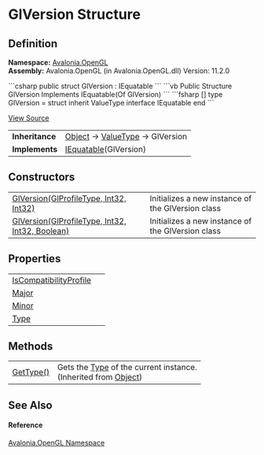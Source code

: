 # GlVersion Structure




## Definition
**Namespace:** <a href="N_Avalonia_OpenGL">Avalonia.OpenGL</a>  
**Assembly:** Avalonia.OpenGL (in Avalonia.OpenGL.dll) Version: 11.2.0

<Tabs groupId="api-code-preview">
<TabItem value="csharp" label="C#">
```csharp
public struct GlVersion : IEquatable<GlVersion>
```
</TabItem>
<TabItem value="vb" label="VB">
```vb
Public Structure GlVersion
	Implements IEquatable(Of GlVersion)
```
</TabItem>
<TabItem value="fsharp" label="F#">
```fsharp
[<SealedAttribute>]
type GlVersion = 
    struct
        inherit ValueType
        interface IEquatable<GlVersion>
    end
```
</TabItem>
</Tabs>



<a href="https://github.com/AvaloniaUI/Avalonia/tree/master/src/Avalonia.OpenGL/GlVersion.cs" title="View the source code">View Source</a>

<table>
<tr><td><strong>Inheritance</strong></td><td><a href="https://learn.microsoft.com/dotnet/api/system.object" target="_blank" rel="noopener noreferrer">Object</a>  →  <a href="https://learn.microsoft.com/dotnet/api/system.valuetype" target="_blank" rel="noopener noreferrer">ValueType</a>  →  GlVersion</td></tr>
<tr><td><strong>Implements</strong></td><td><a href="https://learn.microsoft.com/dotnet/api/system.iequatable-1" target="_blank" rel="noopener noreferrer">IEquatable</a>(GlVersion)</td></tr>
</table>



## Constructors
<table>
<tr>
<td><a href="M_Avalonia_OpenGL_GlVersion__ctor_1">GlVersion(GlProfileType, Int32, Int32)</a></td>
<td>Initializes a new instance of the GlVersion class</td>
</tr>
<tr>
<td><a href="M_Avalonia_OpenGL_GlVersion__ctor">GlVersion(GlProfileType, Int32, Int32, Boolean)</a></td>
<td>Initializes a new instance of the GlVersion class</td>
</tr>
</table>

## Properties
<table>
<tr>
<td><a href="P_Avalonia_OpenGL_GlVersion_IsCompatibilityProfile">IsCompatibilityProfile</a></td>
<td> </td>
</tr>
<tr>
<td><a href="P_Avalonia_OpenGL_GlVersion_Major">Major</a></td>
<td> </td>
</tr>
<tr>
<td><a href="P_Avalonia_OpenGL_GlVersion_Minor">Minor</a></td>
<td> </td>
</tr>
<tr>
<td><a href="P_Avalonia_OpenGL_GlVersion_Type">Type</a></td>
<td> </td>
</tr>
</table>

## Methods
<table>
<tr>
<td><a href="https://learn.microsoft.com/dotnet/api/system.object.gettype" target="_blank" rel="noopener noreferrer">GetType()</a></td>
<td>Gets the <a href="https://learn.microsoft.com/dotnet/api/system.type" target="_blank" rel="noopener noreferrer">Type</a> of the current instance.<br />(Inherited from <a href="https://learn.microsoft.com/dotnet/api/system.object" target="_blank" rel="noopener noreferrer">Object</a>)</td>
</tr>
</table>

## See Also


#### Reference
<a href="N_Avalonia_OpenGL">Avalonia.OpenGL Namespace</a>  

